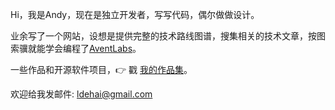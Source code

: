 Hi，我是Andy，现在是独立开发者，写写代码，偶尔做做设计。

业余写了一个网站，设想是提供完整的技术路线图谱，搜集相关的技术文章，按图索骥就能学会编程了[AventLabs](https://aventlabs.com)。

一些作品和开源软件项目，👉 戳 [我的作品集](https://itunes.apple.com/cn/developer/andy-liu/id521680917?l=en)。

欢迎给我发邮件: [ldehai@gmail.com](mailto:ldehai@gmail.com)
